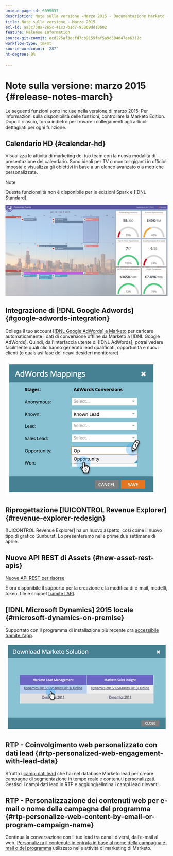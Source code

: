 ```yaml
---
unique-page-id: 6095037
description: Note sulla versione -Marzo 2015 - Documentazione Marketo - Documentazione del prodotto
title: Note sulla versione - Marzo 2015
exl-id: aa3c738a-2e5c-41c3-b1d7-95869dd10b02
feature: Release Information
source-git-commit: ecd225af3ecfd7cb9159faf5a9d384d47ee6312c
workflow-type: tm+mt
source-wordcount: '287'
ht-degree: 0%

---
```


# Note sulla versione: marzo 2015 {#release-notes-march}

Le seguenti funzioni sono incluse nella versione di marzo 2015. Per informazioni sulla disponibilità delle funzioni, controllare la Marketo Edition. Dopo il rilascio, torna indietro per trovare i collegamenti agli articoli dettagliati per ogni funzione.

## Calendario HD {#calendar-hd}

Visualizza le attività di marketing del tuo team con la nuova modalità di presentazione del calendario. Sono ideali per TV o monitor giganti in ufficio! Imposta e visualizza gli obiettivi in base a un elenco avanzato o a metriche personalizzate.

>[!NOTE]
>
>Questa funzionalità non è disponibile per le edizioni Spark e [!DNL Standard].

![](assets/image2015-3-23-11-3a39-3a15.png)

## Integrazione di [!DNL Google Adwords] {#google-adwords-integration}

Collega il tuo account [[!DNL Google AdWords]  a Marketo](/help/marketo/product-docs/administration/additional-integrations/add-google-adwords-as-a-launchpoint-service.md) per caricare automaticamente i dati di conversione offline da Marketo a [!DNL Google AdWords]. Quindi, dall&#39;interfaccia utente di [!DNL AdWords], potrai vedere facilmente quali clic hanno generato lead qualificati, opportunità e nuovi clienti (o qualsiasi fase dei ricavi desideri monitorare).

![](assets/image2015-3-23-11-3a50-3a55.png)

## Riprogettazione [!UICONTROL Revenue Explorer] {#revenue-explorer-redesign}

[!UICONTROL Revenue Explorer] ha un nuovo aspetto, così come il nuovo tipo di grafico Sunburst. Lo presenteremo nelle prime due settimane di aprile.

## Nuove API REST di Assets {#new-asset-rest-apis}

[Nuove API REST per risorse](https://experienceleague.adobe.com/it/docs/marketo-developer/marketo/rest/assets/assets)

È ora disponibile il supporto per la creazione e la modifica di e-mail, modelli, token, file e snippet [tramite l&#39;API](https://developer.adobe.com/marketo-apis/api/asset/).

## [!DNL Microsoft Dynamics] 2015 locale {#microsoft-dynamics-on-premise}

Supportato con il programma di installazione più recente ora [accessibile tramite l&#39;app](/help/marketo/product-docs/crm-sync/microsoft-dynamics-sync/sync-setup/update-the-marketo-solution-for-microsoft-dynamics.md).

![](assets/image2015-3-23-11-3a47-3a16.png)

## RTP - Coinvolgimento web personalizzato con dati lead {#rtp-personalized-web-engagement-with-lead-data}

Sfrutta i [campi dati lead](/help/marketo/product-docs/web-personalization/using-web-segments/manage-person-data.md) che hai nel database Marketo lead per creare campagne di segmentazione in tempo reale e contenuti personalizzati. Gestisci i campi dati lead in RTP e aggiungi/elimina i campi lead rilevanti.

## RTP - Personalizzazione dei contenuti web per e-mail o nome della campagna del programma {#rtp-personalize-web-content-by-email-or-program-campaign-name}

Continua la conversazione con il tuo lead tra canali diversi, dall’e-mail al web. [Personalizza il contenuto in entrata in base al nome della campagna e-mail o del programma](/help/marketo/product-docs/web-personalization/using-web-segments/web-segments.md) utilizzato nelle attività di marketing di Marketo.
